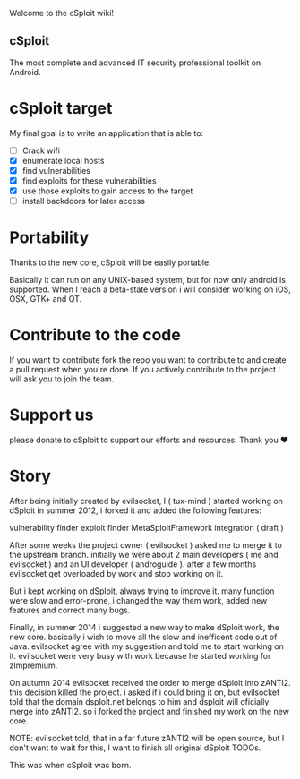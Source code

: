 Welcome to the cSploit wiki!

## **cSploit**
The most complete and advanced IT security professional toolkit on Android.

# **cSploit target**
My final goal is to write an application that is able to:

- [ ] Crack wifi
- [x] enumerate local hosts
- [x] find vulnerabilities
- [x] find exploits for these vulnerabilities
- [x] use those exploits to gain access to the target
- [ ] install backdoors for later access

# **Portability**
Thanks to the new core, cSploit will be easily portable.

Basically it can run on any UNIX-based system, but for now only android is supported. When I reach a beta-state version i will consider working on iOS, OSX, GTK+ and QT.

# **Contribute to the code**
If you want to contribute fork the repo you want to contribute to and create a pull request when you're done. If you actively contribute to the project I will ask you to join the team.

# **Support us**
please donate to cSploit to support our efforts and resources. Thank you :heart:

# **Story**
After being initially created by evilsocket, I ( tux-mind ) started working on dSploit in summer 2012, i forked it and added the following features:

vulnerability finder
exploit finder
MetaSploitFramework integration ( draft )

After some weeks the project owner ( evilsocket ) asked me to merge it to the upstream branch. initially we were about 2 main developers ( me and evilsocket ) and an UI developer ( androguide ). after a few months evilsocket get overloaded by work and stop working on it.

But i kept working on dSploit, always trying to improve it. many function were slow and error-prone, i changed the way them work, added new features and correct many bugs.

Finally, in summer 2014 i suggested a new way to make dSploit work, the new core. basically i wish to move all the slow and inefficent code out of Java. evilsocket agree with my suggestion and told me to start working on it. evilsocket were very busy with work because he started working for zImpremium.

On autumn 2014 evilsocket received the order to merge dSploit into zANTI2. this decision killed the project. i asked if i could bring it on, but evilsocket told that the domain dsploit.net belongs to him and dsploit will oficially merge into zANTI2. so i forked the project and finished my work on the new core.

NOTE: evilsocket told, that in a far future zANTI2 will be open source, but I don't want to wait for this, I want to finish all original dSploit TODOs.

This was when cSploit was born.